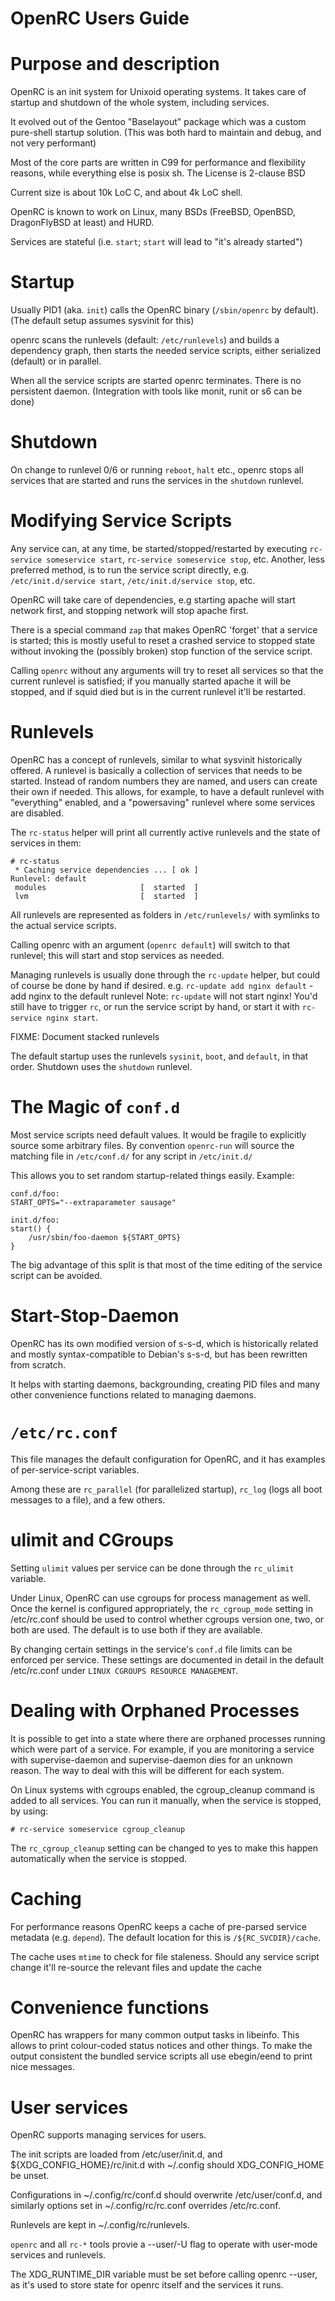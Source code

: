 OpenRC Users Guide
==================

# Purpose and description

OpenRC is an init system for Unixoid operating systems. It takes care of 
startup and shutdown of the whole system, including services.

It evolved out of the Gentoo "Baselayout" package which was a custom pure-shell 
startup solution. (This was both hard to maintain and debug, and not very 
performant)

Most of the core parts are written in C99 for performance and flexibility 
reasons, while everything else is posix sh.
The License is 2-clause BSD

Current size is about 10k LoC C, and about 4k LoC shell.

OpenRC is known to work on Linux, many BSDs (FreeBSD, OpenBSD, DragonFlyBSD at 
least) and HURD.

Services are stateful (i.e. `start`; `start` will lead to "it's already started")

# Startup

Usually PID1 (aka. `init`) calls the OpenRC binary (`/sbin/openrc` by default).
(The default setup assumes sysvinit for this)

openrc scans the runlevels (default: `/etc/runlevels`) and builds a dependency
graph, then starts the needed service scripts, either serialized (default) or in 
parallel.

When all the service scripts are started openrc terminates. There is no
persistent daemon. (Integration with tools like monit, runit or s6 can be done)

# Shutdown

On change to runlevel 0/6 or running `reboot`, `halt` etc., openrc stops all
services that are started and runs the services in the `shutdown` runlevel.

# Modifying Service Scripts

Any service can, at any time, be started/stopped/restarted by executing 
`rc-service someservice start`, `rc-service someservice stop`, etc.
Another, less preferred method, is to run the service script directly,
e.g. `/etc/init.d/service start`, `/etc/init.d/service stop`, etc.

OpenRC will take care of dependencies, e.g starting apache will start network 
first, and stopping network will stop apache first.

There is a special command `zap` that makes OpenRC 'forget' that a service is
started; this is mostly useful to reset a crashed service to stopped state 
without invoking the (possibly broken) stop function of the service script.

Calling `openrc` without any arguments will try to reset all services so
that the current runlevel is satisfied; if you manually started apache it will be 
stopped, and if squid died but is in the current runlevel it'll be restarted.

# Runlevels

OpenRC has a concept of runlevels, similar to what sysvinit historically 
offered. A runlevel is basically a collection of services that needs to be 
started. Instead of random numbers they are named, and users can create their 
own if needed. This allows, for example, to have a default runlevel with 
"everything" enabled, and a "powersaving" runlevel where some services are 
disabled.

The `rc-status` helper will print all currently active runlevels and the state
of services in them:

```
# rc-status
 * Caching service dependencies ... [ ok ]
Runlevel: default
 modules                     [  started  ]
 lvm                         [  started  ]
```

All runlevels are represented as folders in `/etc/runlevels/` with symlinks to 
the actual service scripts.

Calling openrc with an argument (`openrc default`) will switch to that
runlevel; this will start and stop services as needed.

Managing runlevels is usually done through the `rc-update` helper, but could of 
course be done by hand if desired.
e.g. `rc-update add nginx default` - add nginx to the default runlevel
Note: `rc-update` will not start nginx! You'd still have to trigger `rc`, or run
the service script by hand, or start it with `rc-service nginx start`.

FIXME: Document stacked runlevels

The default startup uses the runlevels `sysinit`, `boot`, and `default`,
in that order. Shutdown uses the `shutdown` runlevel.

# The Magic of `conf.d`

Most service scripts need default values. It would be fragile to
explicitly source some arbitrary files. By convention `openrc-run` will source
the matching file in `/etc/conf.d/` for any script in `/etc/init.d/`

This allows you to set random startup-related things easily. Example:

```
conf.d/foo:
START_OPTS="--extraparameter sausage"

init.d/foo:
start() {
	/usr/sbin/foo-daemon ${START_OPTS}
}
```

The big advantage of this split is that most of the time editing of the service 
script can be avoided.

# Start-Stop-Daemon

OpenRC has its own modified version of s-s-d, which is historically related and 
mostly syntax-compatible to Debian's s-s-d, but has been rewritten from scratch.

It helps with starting daemons, backgrounding, creating PID files and many 
other convenience functions related to managing daemons.

# `/etc/rc.conf`

This file manages the default configuration for OpenRC, and it has examples of 
per-service-script variables.

Among these are `rc_parallel` (for parallelized startup), `rc_log` (logs all boot 
messages to a file), and a few others.

# ulimit and CGroups

Setting `ulimit` values per service can be done through the `rc_ulimit`
variable.

Under Linux, OpenRC can use cgroups for process management as well. Once
the kernel is configured appropriately, the `rc_cgroup_mode` setting in
/etc/rc.conf should be used to control whether cgroups version one,
two, or both are used. The default is to use both if they are available.

By changing certain settings in the service's `conf.d` file limits can be
enforced per service. These settings are documented in detail in the
default /etc/rc.conf under `LINUX CGROUPS RESOURCE MANAGEMENT`.

# Dealing with Orphaned Processes

It is possible to get into a state where there are orphaned processes
running which were part of a service. For example, if you are monitoring
a service with supervise-daemon and supervise-daemon dies for an unknown
reason. The way to deal with this will be different for each system.

On Linux systems with cgroups enabled, the cgroup_cleanup command is
added to all services. You can run it manually, when the service is
stopped, by using:

```
# rc-service someservice cgroup_cleanup
```

The `rc_cgroup_cleanup` setting can be changed to yes to make this
happen automatically when the service is stopped.

# Caching

For performance reasons OpenRC keeps a cache of pre-parsed service metadata
(e.g. `depend`). The default location for this is `/${RC_SVCDIR}/cache`.

The cache uses `mtime` to check for file staleness. Should any service script
change it'll re-source the relevant files and update the cache

# Convenience functions

OpenRC has wrappers for many common output tasks in libeinfo.
This allows to print colour-coded status notices and other things.
To make the output consistent the bundled service scripts all use ebegin/eend to 
print nice messages.

# User services

OpenRC supports managing services for users.

The init scripts are loaded from /etc/user/init.d, and
${XDG_CONFIG_HOME}/rc/init.d with ~/.config should XDG_CONFIG_HOME be unset.

Configurations in ~/.config/rc/conf.d should overwrite /etc/user/conf.d,
and similarly options set in ~/.config/rc/rc.conf overrides /etc/rc.conf.

Runlevels are kept in ~/.config/rc/runlevels.

`openrc` and all `rc-*` tools provie a --user/-U flag to operate with user-mode
services and runlevels.

The XDG_RUNTIME_DIR variable must be set before calling openrc --user, as it's
used to store state for openrc itself and the services it runs.
